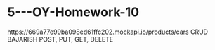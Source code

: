 # 5---OY-Homework-10
https://669a77e99ba098ed61ffc202.mockapi.io/products/cars CRUD BAJARISH POST, PUT, GET, DELETE

